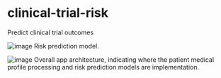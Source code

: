 # clinical-trial-risk
Predict clinical trial outcomes


![image](https://github.com/user-attachments/assets/b4060310-60c7-451d-a14f-ec5135cf46d9)
Risk prediction model.

![image](https://github.com/user-attachments/assets/d5176e04-2d50-4225-add6-ded02ce546c2)
Overall app architecture, indicating where the patient medical profile processing and risk prediction models are implementation. 
